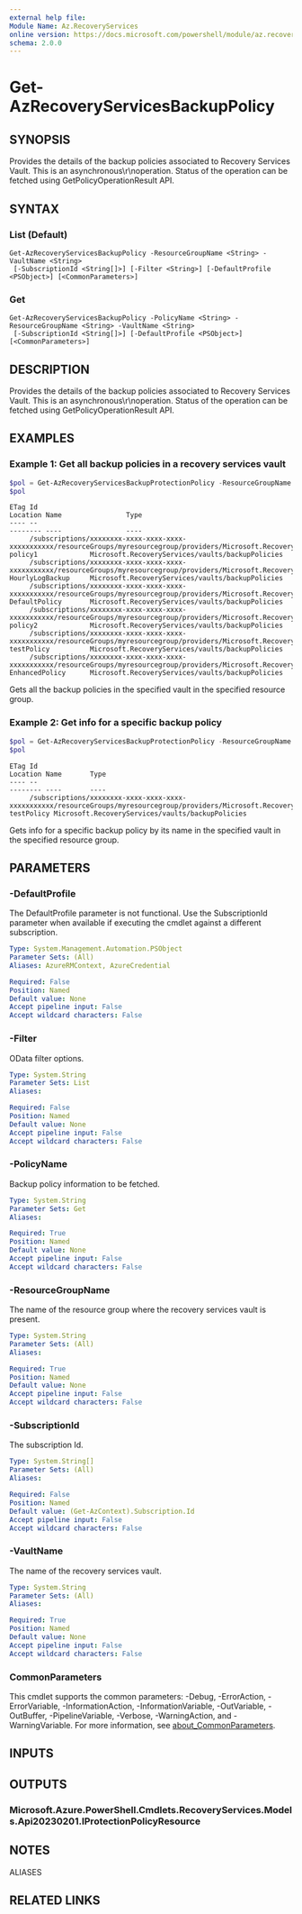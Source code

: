 ```yaml
---
external help file:
Module Name: Az.RecoveryServices
online version: https://docs.microsoft.com/powershell/module/az.recoveryservices/get-azrecoveryservicesbackuppolicy
schema: 2.0.0
---
```


# Get-AzRecoveryServicesBackupPolicy

## SYNOPSIS
Provides the details of the backup policies associated to Recovery Services Vault.
This is an asynchronous\r\noperation.
Status of the operation can be fetched using GetPolicyOperationResult API.

## SYNTAX

### List (Default)
```
Get-AzRecoveryServicesBackupPolicy -ResourceGroupName <String> -VaultName <String>
 [-SubscriptionId <String[]>] [-Filter <String>] [-DefaultProfile <PSObject>] [<CommonParameters>]
```

### Get
```
Get-AzRecoveryServicesBackupPolicy -PolicyName <String> -ResourceGroupName <String> -VaultName <String>
 [-SubscriptionId <String[]>] [-DefaultProfile <PSObject>] [<CommonParameters>]
```

## DESCRIPTION
Provides the details of the backup policies associated to Recovery Services Vault.
This is an asynchronous\r\noperation.
Status of the operation can be fetched using GetPolicyOperationResult API.

## EXAMPLES

### Example 1: Get all backup policies in a recovery services vault
```powershell
$pol = Get-AzRecoveryServicesBackupProtectionPolicy -ResourceGroupName "myresourcegroup" -VaultName "myvault"
$pol
```

```output
ETag Id                                                                                                                                                                           Location Name                Type
---- --                                                                                                                                                                           -------- ----                ----
     /subscriptions/xxxxxxxx-xxxx-xxxx-xxxx-xxxxxxxxxxx/resourceGroups/myresourcegroup/providers/Microsoft.RecoveryServices/vaults/myvault/backupPolicies/policy1                          policy1             Microsoft.RecoveryServices/vaults/backupPolicies
     /subscriptions/xxxxxxxx-xxxx-xxxx-xxxx-xxxxxxxxxxx/resourceGroups/myresourcegroup/providers/Microsoft.RecoveryServices/vaults/myvault/backupPolicies/HourlyLogBackup                  HourlyLogBackup     Microsoft.RecoveryServices/vaults/backupPolicies
     /subscriptions/xxxxxxxx-xxxx-xxxx-xxxx-xxxxxxxxxxx/resourceGroups/myresourcegroup/providers/Microsoft.RecoveryServices/vaults/myvault/backupPolicies/DefaultPolicy                    DefaultPolicy       Microsoft.RecoveryServices/vaults/backupPolicies
     /subscriptions/xxxxxxxx-xxxx-xxxx-xxxx-xxxxxxxxxxx/resourceGroups/myresourcegroup/providers/Microsoft.RecoveryServices/vaults/myvault/backupPolicies/policy2                          policy2             Microsoft.RecoveryServices/vaults/backupPolicies
     /subscriptions/xxxxxxxx-xxxx-xxxx-xxxx-xxxxxxxxxxx/resourceGroups/myresourcegroup/providers/Microsoft.RecoveryServices/vaults/myvault/backupPolicies/testPolicy                       testPolicy          Microsoft.RecoveryServices/vaults/backupPolicies
     /subscriptions/xxxxxxxx-xxxx-xxxx-xxxx-xxxxxxxxxxx/resourceGroups/myresourcegroup/providers/Microsoft.RecoveryServices/vaults/myvault/backupPolicies/EnhancedPolicy                   EnhancedPolicy      Microsoft.RecoveryServices/vaults/backupPolicies
```

Gets all the backup policies in the specified vault in the specified resource group.

### Example 2: Get info for a specific backup policy
```powershell
$pol = Get-AzRecoveryServicesBackupProtectionPolicy -ResourceGroupName "myresourcegroup" -VaultName "myvault" -Name "DefaultPolicy"
$pol 
```

```output
ETag Id                                                                                                                                                                           Location Name       Type
---- --                                                                                                                                                                           -------- ----       ----
     /subscriptions/xxxxxxxx-xxxx-xxxx-xxxx-xxxxxxxxxxx/resourceGroups/myresourcegroup/providers/Microsoft.RecoveryServices/vaults/myvault/backupPolicies/testPolicy                       testPolicy Microsoft.RecoveryServices/vaults/backupPolicies

```

Gets info for a specific backup policy by its name in the specified vault in the specified resource group.

## PARAMETERS

### -DefaultProfile
The DefaultProfile parameter is not functional.
Use the SubscriptionId parameter when available if executing the cmdlet against a different subscription.

```yaml
Type: System.Management.Automation.PSObject
Parameter Sets: (All)
Aliases: AzureRMContext, AzureCredential

Required: False
Position: Named
Default value: None
Accept pipeline input: False
Accept wildcard characters: False
```

### -Filter
OData filter options.

```yaml
Type: System.String
Parameter Sets: List
Aliases:

Required: False
Position: Named
Default value: None
Accept pipeline input: False
Accept wildcard characters: False
```

### -PolicyName
Backup policy information to be fetched.

```yaml
Type: System.String
Parameter Sets: Get
Aliases:

Required: True
Position: Named
Default value: None
Accept pipeline input: False
Accept wildcard characters: False
```

### -ResourceGroupName
The name of the resource group where the recovery services vault is present.

```yaml
Type: System.String
Parameter Sets: (All)
Aliases:

Required: True
Position: Named
Default value: None
Accept pipeline input: False
Accept wildcard characters: False
```

### -SubscriptionId
The subscription Id.

```yaml
Type: System.String[]
Parameter Sets: (All)
Aliases:

Required: False
Position: Named
Default value: (Get-AzContext).Subscription.Id
Accept pipeline input: False
Accept wildcard characters: False
```

### -VaultName
The name of the recovery services vault.

```yaml
Type: System.String
Parameter Sets: (All)
Aliases:

Required: True
Position: Named
Default value: None
Accept pipeline input: False
Accept wildcard characters: False
```

### CommonParameters
This cmdlet supports the common parameters: -Debug, -ErrorAction, -ErrorVariable, -InformationAction, -InformationVariable, -OutVariable, -OutBuffer, -PipelineVariable, -Verbose, -WarningAction, and -WarningVariable. For more information, see [about_CommonParameters](http://go.microsoft.com/fwlink/?LinkID=113216).

## INPUTS

## OUTPUTS

### Microsoft.Azure.PowerShell.Cmdlets.RecoveryServices.Models.Api20230201.IProtectionPolicyResource

## NOTES

ALIASES

## RELATED LINKS

